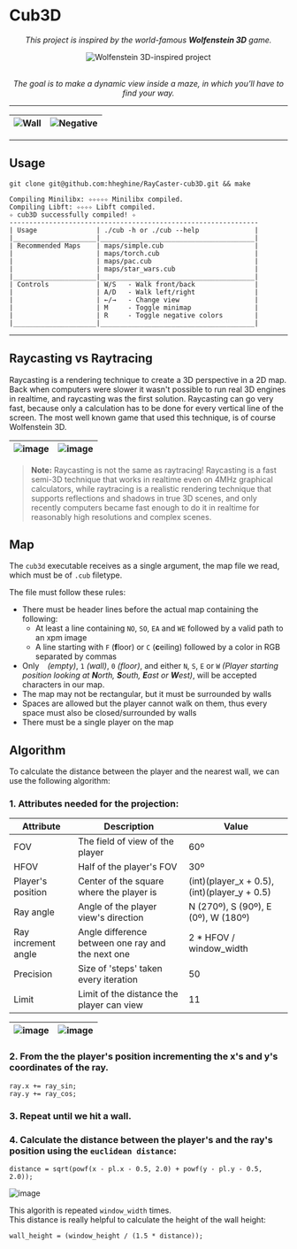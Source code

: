 # Cub3D

<p align="center">
  <em>This project is inspired by the world-famous <strong>Wolfenstein 3D</strong> game.</em>
</p>

<div align=center>
  <img src="https://github.com/hheghine/RayCaster-cub3D/assets/119530584/f7c00724-f866-4f6b-bc48-c8276ad06471" alt="Wolfenstein 3D-inspired project" />
</div>
<br>
<p align="center">
  <em>The goal is to make a dynamic view inside a maze, in which you’ll have to find your way.</em>
</p>


---

| ![Wall](https://github.com/hheghine/RayCaster-cub3D/assets/119530584/2e73c4e4-4dbd-4647-8fcf-b8f950e76292) | ![Negative](https://github.com/hheghine/RayCaster-cub3D/assets/119530584/f071c47f-0718-4c54-b701-60ec5071d379) |
|------------------------------------------------------------------------------------------------------------|----------------------------------------------------------------------------------------------------------------|

---

## Usage

```
git clone git@github.com:hheghine/RayCaster-cub3D.git && make

Compiling Minilibx: ✧✧✧✧✧ Minilibx compiled.
Compiling Libft: ✧✧✧✧ Libft compiled.
✧ cub3D successfully compiled! ✧                                                                    
---------------------------------------------------------------
| Usage               | ./cub -h or ./cub --help              |
|_____________________|_______________________________________|
| Recommended Maps    | maps/simple.cub                       |
|                     | maps/torch.cub                        |
|                     | maps/pac.cub                          |
|                     | maps/star_wars.cub                    |
|_____________________|_______________________________________|
| Controls            | W/S   - Walk front/back               |
|                     | A/D   - Walk left/right               |
|                     | ←/→   - Change view                   |
|                     | M     - Toggle minimap                |
|                     | R     - Toggle negative colors        |
|_____________________|_______________________________________|
```
---

## Raycasting vs Raytracing
Raycasting is a rendering technique to create a 3D perspective in a 2D map. Back when computers were slower it wasn't possible to run real 3D engines in realtime, and raycasting was the first solution. Raycasting can go very fast, because only a calculation has to be done for every vertical line of the screen. The most well known game that used this technique, is of course Wolfenstein 3D.


| ![image](https://github.com/hheghine/RayCaster-cub3D/assets/119530584/dcf5dbd9-6185-4470-a68f-ca85acc4f028)  | ![image](https://github.com/hheghine/RayCaster-cub3D/assets/119530584/b3840a9a-f0a5-4516-8eb7-ccf16018eb09)  |
|--------------------------------------------------------------------------------------------------------------|--------------------------------------------------------------------------------------------------------------|

> **Note:** Raycasting is not the same as raytracing! Raycasting is a fast semi-3D technique that works in realtime even on 4MHz graphical calculators, while raytracing is a realistic rendering technique that supports reflections and shadows in true 3D scenes, and only recently computers became fast enough to do it in realtime for reasonably high resolutions and complex scenes.

## Map
The ``cub3d`` executable receives as a single argument, the map file we read, which must be of ``.cub`` filetype.

The file must follow these rules:

- There must be header lines before the actual map containing the following:
    - At least a line containing ``NO``, ``SO``, ``EA`` and ``WE`` followed by a valid path to an xpm image
    - A line starting with ``F`` (**f**loor) or ``C`` (**c**eiling) followed by a color in RGB separated by commas
- Only `` `` *(empty)*, ``1`` *(wall)*, ``0`` *(floor)*, and either ``N``, ``S``, ``E`` or ``W`` *(Player starting position looking at **N**orth, **S**outh, **E**ast or **W**est)*, will be accepted characters in our map.
- The map may not be rectangular, but it must be surrounded by walls
- Spaces are allowed but the player cannot walk on them, thus every space must also be closed/surrounded by walls
- There must be a single player on the map

## Algorithm
To calculate the distance between the player and the nearest wall, we can use the following algorithm:
### 1. Attributes needed for the projection:
|                              Attribute                              |                              Description                              |                              Value                              |
|---------------------------------------------------------------------|-----------------------------------------------------------------------|-----------------------------------------------------------------|
| FOV                                                                 | The field of view of the player                                       | 60º                                                             |
| HFOV                                                                | Half of the player's FOV                                              | 30º                                                             |
| Player's position                                                   | Center of the square where the player is                              | (int)(player_x + 0.5), (int)(player_y + 0.5)                    |
| Ray angle                                                           | Angle of the player view's direction                                  | N (270º), S (90º), E (0º), W (180º)                             |
| Ray increment angle                                                 | Angle difference between one ray and the next one                     | 2 * HFOV / window_width                                         |
| Precision                                                           | Size of 'steps' taken every iteration                                 | 50                                                              |
| Limit                                                               | Limit of the distance the player can view                             | 11                                                              |

| ![image](https://github.com/hheghine/RayCaster-cub3D/assets/119530584/ad61a1df-ace9-4795-8582-bccce62598ba) | ![image](https://github.com/hheghine/RayCaster-cub3D/assets/119530584/a242f578-8909-410b-a1b8-8883b9b9e3b7) |
|-------------------------------------------------------------------------------------------------------------|-------------------------------------------------------------------------------------------------------------|

### 2. From the the player's position incrementing the x's and y's coordinates of the ray.
```
ray.x += ray_sin;
ray.y += ray_cos;
```
### 3. Repeat until we hit a wall.

### 4. Calculate the distance between the player's and the ray's position using the `euclidean distance`:
```
distance = sqrt(powf(x - pl.x - 0.5, 2.0) + powf(y - pl.y - 0.5, 2.0));
```
![image](https://github.com/hheghine/RayCaster-cub3D/assets/119530584/2af01239-dd3e-4723-91cc-c002af685e85)

This algorith is repeated `window_width` times.<br>
This distance is really helpful to calculate the height of the wall height:
```
wall_height = (window_height / (1.5 * distance));
```




